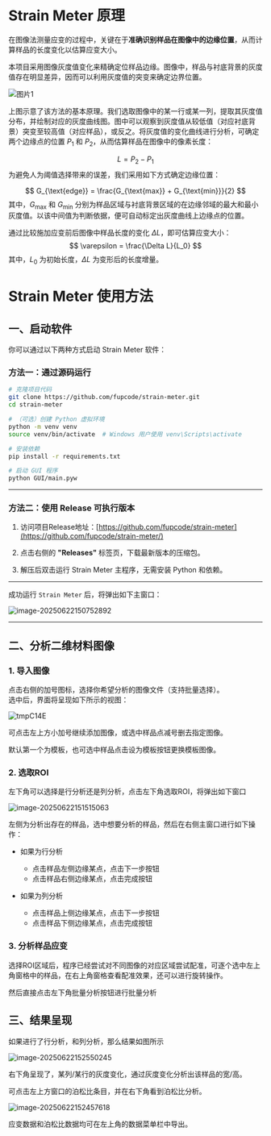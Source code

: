 # Strain Meter 原理

在图像法测量应变的过程中，关键在于**准确识别样品在图像中的边缘位置**，从而计算样品的长度变化以估算应变大小。

本项目采用图像灰度值变化来精确定位样品边缘。图像中，样品与衬底背景的灰度值存在明显差异，因而可以利用灰度值的突变来确定边界位置。

![图片1](assets/图片1.png)

上图示意了该方法的基本原理。我们选取图像中的某一行或某一列，提取其灰度值分布，并绘制对应的灰度曲线图。图中可以观察到灰度值从较低值（对应衬底背景）突变至较高值（对应样品），或反之。将灰度值的变化曲线进行分析，可确定两个边缘点的位置 $P_1$ 和 $P_2$，从而估算样品在图像中的像素长度：

$$
L = P_2 - P_1
$$
为避免人为阈值选择带来的误差，我们采用如下方式确定边缘位置：

$$
G_{\text{edge}} = \frac{G_{\text{max}} + G_{\text{min}}}{2}
$$
其中，$G_{\text{max}}$ 和 $G_{\text{min}}$ 分别为样品区域与衬底背景区域的在边缘邻域的最大和最小灰度值。以该中间值为判断依据，便可自动标定出灰度曲线上边缘点的位置。

通过比较施加应变前后图像中样品长度的变化 $\Delta L$，即可估算应变大小：
$$
\varepsilon = \frac{\Delta L}{L_0}
$$
其中，$L_0$ 为初始长度，$\Delta L$ 为变形后的长度增量。

# Strain Meter 使用方法

## 一、启动软件

你可以通过以下两种方式启动 Strain Meter 软件：

### 方法一：通过源码运行

```bash
# 克隆项目代码
git clone https://github.com/fupcode/strain-meter.git
cd strain-meter

# （可选）创建 Python 虚拟环境
python -m venv venv
source venv/bin/activate  # Windows 用户使用 venv\Scripts\activate

# 安装依赖
pip install -r requirements.txt

# 启动 GUI 程序
python GUI/main.pyw
```

---

### 方法二：使用 Release 可执行版本

1. 访问项目Release地址：[https://github.com/fupcode/strain-meter](https://github.com/fupcode/strain-meter/)

2. 点击右侧的 **"Releases"** 标签页，下载最新版本的压缩包。

3. 解压后双击运行 Strain Meter 主程序，无需安装 Python 和依赖。

---

成功运行 `Strain Meter` 后，将弹出如下主窗口：

![image-20250622150752892](assets/image-20250622150752892.png)

---

## 二、分析二维材料图像

### 1. 导入图像

点击右侧的加号图标，选择你希望分析的图像文件（支持批量选择）。  
选中后，界面将呈现如下所示的视图：

![tmpC14E](C:\Users\fpc\Desktop\python\strain-meter\assets\tmpC14E.png)

可点击左上方小加号继续添加图像，或选中样品点减号删去指定图像。

默认第一个为模板，也可选中样品点击设为模板按钮更换模板图像。

### 2. 选取ROI

左下角可以选择是行分析还是列分析，点击左下角选取ROI，将弹出如下窗口

![image-20250622151515063](assets/image-20250622151515063.png)

左侧为分析出存在的样品，选中想要分析的样品，然后在右侧主窗口进行如下操作：

- 如果为行分析
  - 点击样品左侧边缘某点，点击下一步按钮
  - 点击样品右侧边缘某点，点击完成按钮

- 如果为列分析
  - 点击样品上侧边缘某点，点击下一步按钮
  - 点击样品下侧边缘某点，点击完成按钮

### 3. 分析样品应变

选择ROI区域后，程序已经尝试对不同图像的对应区域尝试配准，可逐个选中左上角窗格中的样品，在右上角窗格查看配准效果，还可以进行旋转操作。

然后直接点击左下角批量分析按钮进行批量分析

## 三、结果呈现

如果进行了行分析，和列分析，那么结果如图所示

![image-20250622152550245](assets/image-20250622152550245.png)

右下角呈现了，某列/某行的灰度变化，通过灰度变化分析出该样品的宽/高。

可点击左上方窗口的泊松比条目，并在右下角看到泊松比分析。

![image-20250622152457618](assets/image-20250622152457618.png)

应变数据和泊松比数据均可在左上角的数据菜单栏中导出。

